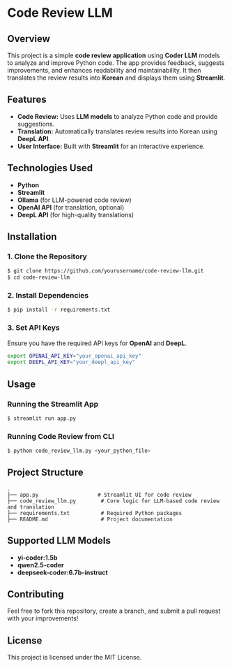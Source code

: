 # Code Review LLM

## Overview
This project is a simple **code review application** using **Coder LLM** models to analyze and improve Python code. The app provides feedback, suggests improvements, and enhances readability and maintainability. It then translates the review results into **Korean** and displays them using **Streamlit**.

## Features
- **Code Review:** Uses **LLM models** to analyze Python code and provide suggestions.
- **Translation:** Automatically translates review results into Korean using **DeepL API**.
- **User Interface:** Built with **Streamlit** for an interactive experience.

## Technologies Used
- **Python**
- **Streamlit**
- **Ollama** (for LLM-powered code review)
- **OpenAI API** (for translation, optional)
- **DeepL API** (for high-quality translations)

## Installation
### 1. Clone the Repository
```bash
$ git clone https://github.com/yourusername/code-review-llm.git
$ cd code-review-llm
```

### 2. Install Dependencies
```bash
$ pip install -r requirements.txt
```

### 3. Set API Keys
Ensure you have the required API keys for **OpenAI** and **DeepL**.
```bash
export OPENAI_API_KEY="your_openai_api_key"
export DEEPL_API_KEY="your_deepl_api_key"
```

## Usage
### Running the Streamlit App
```bash
$ streamlit run app.py
```

### Running Code Review from CLI
```bash
$ python code_review_llm.py <your_python_file>
```

## Project Structure
```
.
├── app.py                   # Streamlit UI for code review
├── code_review_llm.py        # Core logic for LLM-based code review and translation
├── requirements.txt          # Required Python packages
├── README.md                 # Project documentation
```

## Supported LLM Models
- **yi-coder:1.5b**
- **qwen2.5-coder**
- **deepseek-coder:6.7b-instruct**

## Contributing
Feel free to fork this repository, create a branch, and submit a pull request with your improvements!

## License
This project is licensed under the MIT License.

